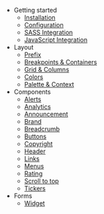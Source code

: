 <!-- _sidebar.md -->

- Getting started
  - [Installation](./getting-started/installation.md)
  - [Configuration](./getting-started/configuration.md)
  - [SASS Integration](./getting-started/sass-integration.md)
  - [JavaScript Integration](./getting-started/js-integration.md)
- Layout
  - [Prefix](./layout/prefix.md)
  - [Breakpoints & Containers](./layout/breakpoints.md)
  - [Grid & Columns](./layout/grid.md)
  - [Colors](./layout/colors.md)
  - [Palette & Context](./layout/palette.md)
  <!-- - [Themes](./layout/themes.md) -->
  <!-- - [Transitions](./layout/transitions.md) -->
- Components
  <!-- - [Introduction](./components//README.md) -->
  <!-- - [Accordions](./components/accordion.md) -->
  - [Alerts](./components/alert.md)
  - [Analytics](./components/analytics.md)
  - [Announcement](./components/announcement.md)
  - [Brand](./components/brand.md)
  - [Breadcrumb](./components/breadcrumb.md)
  - [Buttons](./components/buttons.md)
  - [Copyright](./components/copyright.md)
  - [Header](./components/header.md)
  - [Links](./components/link.md)
  - [Menus](./components/menu.md)
  - [Rating](./components/rating.md)
  <!-- - [Rotators](./components/rotator.md) -->
  - [Scroll to top](./components/scroll-to-top.md)
  - [Tickers](./components/ticker.md)
- Forms
  - [Widget](./forms/widgets.md)